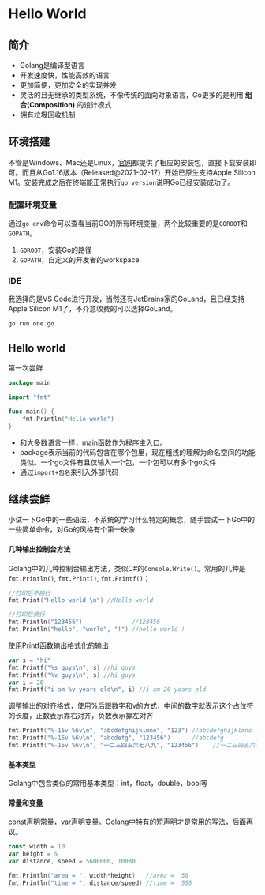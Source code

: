 # Hello World

## 简介
* Golang是编译型语言
* 开发速度快，性能高效的语言
* 更加简便，更加安全的实现并发
* 灵活的且无继承的类型系统，不像传统的面向对象语言，Go更多的是利用 **组合(Composition)** 的设计模式
* 拥有垃圾回收机制

## 环境搭建
不管是Windows、Mac还是Linux，[官网](https://golang.org/dl/ "官网")都提供了相应的安装包，直接下载安装即可。而且从Go1.16版本（Released@2021-02-17）开始已原生支持Apple Silicon M1。安装完成之后在终端能正常执行`go version`说明Go已经安装成功了。  

### 配置环境变量
通过`go env`命令可以查看当前GO的所有环境变量，两个比较重要的是`GOROOT`和`GOPATH`。
1. `GOROOT`，安装Go的路径
2. `GOPATH`，自定义的开发者的workspace  

### IDE
我选择的是VS Code进行开发，当然还有JetBrains家的GoLand，且已经支持Apple Silicon M1了，不介意收费的可以选择GoLand。


`go run one.go`

## Hello world
第一次尝鲜
```go
package main

import "fmt"

func main() {
	fmt.Println("Hello world")
}
```
* 和大多数语言一样，main函数作为程序主入口。
* package表示当前的代码包含在哪个包里，现在粗浅的理解为命名空间的功能类似。一个go文件有且仅输入一个包，一个包可以有多个go文件
* 通过`import+包名`来引入外部代码

## 继续尝鲜
小试一下Go中的一些语法，不系统的学习什么特定的概念，随手尝试一下Go中的一些简单命令，对Go的风格有个第一映像
#### 几种输出控制台方法
Golang中的几种控制台输出方法，类似C#的`Console.Write()`。常用的几种是`fmt.Println()`, `fmt.Print()`, `fmt.Printf()`；
```go
//打印后不换行
fmt.Print("Hello world \n") //Hello world

//打印后换行
fmt.Println("123456")              //123456
fmt.Println("hello", "world", "!") //hello world !
```
使用Printf函数输出格式化的输出
```go
var s = "hi"
fmt.Printf("%s guys\n", s) //hi guys
fmt.Printf("%v guys\n", s) //hi guys
var i = 20
fmt.Printf("i am %v years old\n", i) //i am 20 years old
```
调整输出的对齐格式，使用%后跟数字和v的方式，中间的数字就表示这个占位符的长度，正数表示靠右对齐，负数表示靠左对齐
```go
fmt.Printf("%-15v %6v\n", "abcdefghijklmno", "123") //abcdefghijklmno    123
fmt.Printf("%-15v %6v\n", "abcdefg", "123456")      //abcdefg         123456
fmt.Printf("%-15v %6v\n", "一二三四五六七八九", "123456")    //一二三四五六七八九       123456
```
#### 基本类型
Golang中包含类似的常用基本类型：int，float，double，bool等

#### 常量和变量
const声明常量，var声明变量。Golang中特有的短声明才是常用的写法，后面再议。
```go
const width = 10
var height = 5
var distance, speed = 5600000, 10080

fmt.Println("area = ", width*height)   //area =  50
fmt.Println("time = ", distance/speed) //time =  555
```